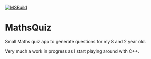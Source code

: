 [![MSBuild](https://github.com/deanblackborough/MathsQuiz/actions/workflows/msbuild.yml/badge.svg)](https://github.com/deanblackborough/MathsQuiz/actions/workflows/msbuild.yml)

# MathsQuiz

Small Maths quiz app to generate questions for my 8 and 2 year old.

Very much a work in progress as I start playing around with C++.
